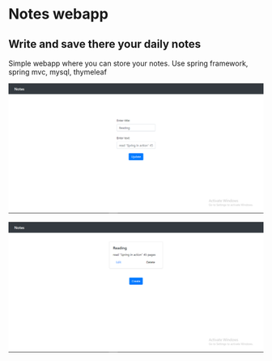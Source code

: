 # Notes webapp
## Write and save there your daily notes

Simple webapp where you can store your notes. Use spring framework, spring mvc, mysql, thymeleaf

![plot](./screenshots/screen2.png)

![plot](./screenshots/screen1.png)
